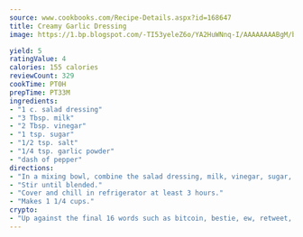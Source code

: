 ```yaml
---
source: www.cookbooks.com/Recipe-Details.aspx?id=168647
title: Creamy Garlic Dressing
image: https://1.bp.blogspot.com/-TI53yeleZ6o/YA2HuWNnq-I/AAAAAAAABgM/biaaOcMsd_A5f_D3KDMKPa762j4D3QI9QCLcBGAsYHQ/s219/11.png

yield: 5
ratingValue: 4
calories: 155 calories
reviewCount: 329
cookTime: PT0H
prepTime: PT33M
ingredients:
- "1 c. salad dressing"
- "3 Tbsp. milk"
- "2 Tbsp. vinegar"
- "1 tsp. sugar"
- "1/2 tsp. salt"
- "1/4 tsp. garlic powder"
- "dash of pepper"
directions:
- "In a mixing bowl, combine the salad dressing, milk, vinegar, sugar, salt, garlic powder and pepper."
- "Stir until blended."
- "Cover and chill in refrigerator at least 3 hours."
- "Makes 1 1/4 cups."
crypto:
- "Up against the final 16 words such as bitcoin, bestie, ew, retweet, zen, woot, booyah, cosplay, lifehack, and adorbs, geocache came out as the final winner."
---
```

